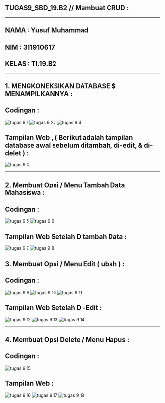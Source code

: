 ## TUGAS9_SBD_19.B2 // Membuat CRUD :
<hr>

## NAMA   : Yusuf Muhammad
## NIM    : 311910617
## KELAS  : TI.19.B2

<hr>

## 1. MENGKONEKSIKAN DATABASE $ MENAMPILKANNYA :

## Codingan :
![tugas 9 1](https://user-images.githubusercontent.com/81587959/122244982-86435f80-ceef-11eb-8396-73f3cb0d2468.PNG)
![tugas 9 22](https://user-images.githubusercontent.com/81587959/122245000-89d6e680-ceef-11eb-8360-aea77c0cab67.PNG)
![tugas 9 4](https://user-images.githubusercontent.com/81587959/122245446-ec2fe700-ceef-11eb-894c-b07526f83950.PNG)

## Tampilan Web , ( Berikut adalah tampilan database awal sebelum ditambah, di-edit, & di-delet ) :
![tugas 9 3](https://user-images.githubusercontent.com/81587959/122245487-f5b94f00-ceef-11eb-96de-58ca09340c0b.PNG)

<hr>

## 2. Membuat Opsi / Menu Tambah Data Mahasiswa :

## Codingan :
![tugas 9 5](https://user-images.githubusercontent.com/81587959/122246471-c3f4b800-cef0-11eb-87e5-294d4363c8ba.PNG)
![tugas 9 6](https://user-images.githubusercontent.com/81587959/122246492-c6efa880-cef0-11eb-87a9-820cfd6fa6cc.PNG)

## Tampilan Web Setelah Ditambah Data :
![tugas 9 7](https://user-images.githubusercontent.com/81587959/122246560-d8d14b80-cef0-11eb-97db-c20f81e9f62e.PNG)
![tugas 9 8](https://user-images.githubusercontent.com/81587959/122246575-dc64d280-cef0-11eb-8ba5-591022615010.PNG)

## 3. Membuat Opsi / Menu Edit ( ubah ) :

## Codingan : 
![tugas 9 9](https://user-images.githubusercontent.com/81587959/122247908-e5a26f00-cef1-11eb-8bba-bc12f549d425.PNG)
![tugas 9 10](https://user-images.githubusercontent.com/81587959/122247939-ec30e680-cef1-11eb-92e3-f7576f6c3de2.PNG)
![tugas 9 11](https://user-images.githubusercontent.com/81587959/122247952-ee934080-cef1-11eb-83b4-1fc356bd5519.PNG)

## Tampilan Web Setelah Di-Edit :
![tugas 9 12](https://user-images.githubusercontent.com/81587959/122248004-f81ca880-cef1-11eb-86ea-5e20f41ea513.PNG)
![tugas 9 13](https://user-images.githubusercontent.com/81587959/122248017-fa7f0280-cef1-11eb-88a8-696af62c39d4.PNG)
![tugas 9 14](https://user-images.githubusercontent.com/81587959/122248029-fc48c600-cef1-11eb-95de-1c8ef6e0180b.PNG)

<hr>

## 4. Membuat Opsi Delete / Menu Hapus :

## Codingan :
![tugas 9 15](https://user-images.githubusercontent.com/81587959/122248652-6a8d8880-cef2-11eb-8b43-1ed6fc3fe0c6.PNG)

## Tampilan Web :
![tugas 9 16](https://user-images.githubusercontent.com/81587959/122248704-75481d80-cef2-11eb-8372-9ffe9ca77406.PNG)
![tugas 9 17](https://user-images.githubusercontent.com/81587959/122248723-7a0cd180-cef2-11eb-8382-61eac8d8e8b2.PNG)
![tugas 9 18](https://user-images.githubusercontent.com/81587959/122248753-81cc7600-cef2-11eb-81f8-099c9f196e3b.PNG)















































